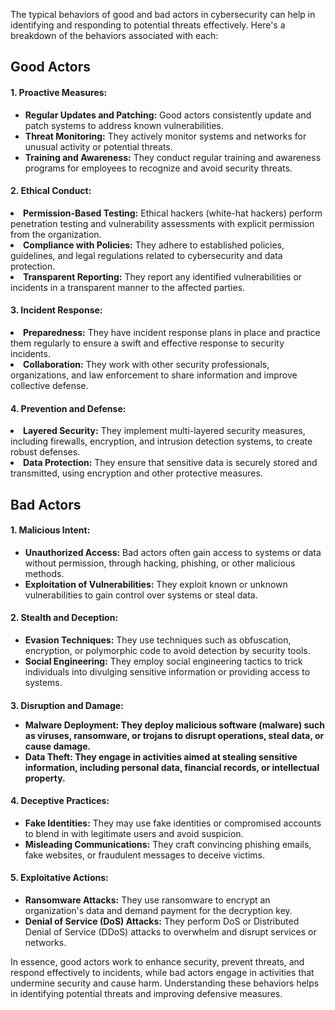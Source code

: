 The typical behaviors of good and bad actors in cybersecurity can help in identifying and responding to potential threats effectively. Here's a breakdown of the behaviors associated with each:

<h2> Good Actors </h2>
<h4> 1. Proactive Measures: </h4>

  * **Regular Updates and Patching:** Good actors consistently update and patch systems to address known vulnerabilities.
  * **Threat Monitoring:** They actively monitor systems and networks for unusual activity or potential threats.
  * **Training and Awareness:** They conduct regular training and awareness programs for employees to recognize and avoid security threats.

<h4> 2. Ethical Conduct: </h4
                           
* **Permission-Based Testing:** Ethical hackers (white-hat hackers) perform penetration testing and vulnerability assessments with explicit permission from the organization.
* **Compliance with Policies:** They adhere to established policies, guidelines, and legal regulations related to cybersecurity and data protection.
* **Transparent Reporting:** They report any identified vulnerabilities or incidents in a transparent manner to the affected parties.

<h4> 3. Incident Response:</h4

* **Preparedness:** They have incident response plans in place and practice them regularly to ensure a swift and effective response to security incidents.
* **Collaboration:** They work with other security professionals, organizations, and law enforcement to share information and improve collective defense.

<h4> 4. Prevention and Defense: </h4

* **Layered Security:** They implement multi-layered security measures, including firewalls, encryption, and intrusion detection systems, to create robust defenses.
* **Data Protection:** They ensure that sensitive data is securely stored and transmitted, using encryption and other protective measures.
<h2> Bad Actors </h2>
<h4> 1. Malicious Intent: </h4>

* **Unauthorized Access:** Bad actors often gain access to systems or data without permission, through hacking, phishing, or other malicious methods.
* **Exploitation of Vulnerabilities:** They exploit known or unknown vulnerabilities to gain control over systems or steal data.
<h4> 2. Stealth and Deception: </h4>

* **Evasion Techniques:** They use techniques such as obfuscation, encryption, or polymorphic code to avoid detection by security tools.
* **Social Engineering:** They employ social engineering tactics to trick individuals into divulging sensitive information or providing access to systems.
<h4> 3. Disruption and Damage:

* **Malware Deployment:** They deploy malicious software (malware) such as viruses, ransomware, or trojans to disrupt operations, steal data, or cause damage.
* **Data Theft:** They engage in activities aimed at stealing sensitive information, including personal data, financial records, or intellectual property.
<h4> 4. Deceptive Practices: </h4>

* **Fake Identities:** They may use fake identities or compromised accounts to blend in with legitimate users and avoid suspicion.
* **Misleading Communications:** They craft convincing phishing emails, fake websites, or fraudulent messages to deceive victims.
<h4> 5. Exploitative Actions: </h4>

* **Ransomware Attacks:** They use ransomware to encrypt an organization's data and demand payment for the decryption key.
* **Denial of Service (DoS) Attacks:** They perform DoS or Distributed Denial of Service (DDoS) attacks to overwhelm and disrupt services or networks.

In essence, good actors work to enhance security, prevent threats, and respond effectively to incidents, while bad actors engage in activities that undermine security and cause harm. 
Understanding these behaviors helps in identifying potential threats and improving defensive measures.
